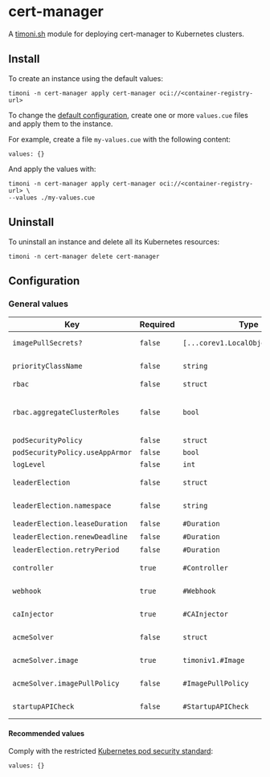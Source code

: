 # cert-manager

A [timoni.sh](http://timoni.sh) module for deploying cert-manager to Kubernetes clusters.

## Install

To create an instance using the default values:

```shell
timoni -n cert-manager apply cert-manager oci://<container-registry-url>
```

To change the [default configuration](#configuration),
create one or more `values.cue` files and apply them to the instance.

For example, create a file `my-values.cue` with the following content:

```cue
values: {}
```

And apply the values with:

```shell
timoni -n cert-manager apply cert-manager oci://<container-registry-url> \
--values ./my-values.cue
```

## Uninstall

To uninstall an instance and delete all its Kubernetes resources:

```shell
timoni -n cert-manager delete cert-manager
```

## Configuration

### General values

| Key                          | Required        | Type                                    | Default                    | Description                                                                                                                                  |
|------------------------------|-----------------|-----------------------------------------|----------------------------|----------------------------------------------------------------------------------------------------------------------------------------------|
| `imagePullSecrets?` | `false` | `[...corev1.LocalObjectReference]` | `_\|_` | List of image pull secrets to supply to the resources being deployed |
| `priorityClassName` | `false` | `string` | `_\|_` | The name of the kubernetes priority class to apply to resources |
| `rbac` | `false` | `struct` | `_\|_` | Setup the Cluster RBAC roles and bindings |
| `rbac.aggregateClusterRoles` | `false` | `bool` | `true` | Aggregate ClusterRoles to Kubernetes default user-facing roles. Ref: https://kubernetes.io/docs/reference/access-authn-authz/rbac/#user-facing-roles |
| `podSecurityPolicy` | `false` | `struct` | `_\|_` | Pod Security Policy |
| `podSecurityPolicy.useAppArmor` | `false` | `bool` | `true` | |
| `logLevel` | `false` | `int` | `2` | Logging verbosity |
| `leaderElection` | `false` | `struct` | `struct` | Holds the required configuration for the leader election |
| `leaderElection.namespace` | `false` | `string` | `kube-system` | The namespace used to hold the leader election lease |
| `leaderElection.leaseDuration` | `false` | `#Duration` | `60s` | The duration the lease is held |
| `leaderElection.renewDeadline` | `false` | `#Duration` | `40s` | The deadline duration for renewal |
| `leaderElection.retryPeriod` | `false` | `#Duration` | `15s` | The duration for the retry period |
| `controller` | `true` | `#Controller` | `#Controller` | The configuration of the cert-manager controller |
| `webhook` | `true` | `#Webhook` | `#Webhook` | The configuration of the cert-manager webhook |
| `caInjector` | `true` | `#CAInjector` | `#CAInjector` | The configuration of the cert-manager cainjector |
| `acmeSolver` | `false` | `struct` | `struct` | The configuration for the ACME Solver container |
| `acmeSolver.image` | `true` | `timoniv1.#Image` | `_\|_` | Holds the configuration for pulling the ACME Solver container |
| `acmeSolver.imagePullPolicy` | `false` | `#ImagePullPolicy` | `PullIfNotPresent` | Instruction on how to treat pulling the container |
| `startupAPICheck` | `false` | `#StartupAPICheck` | `#StartupAPICheck` | The configuration of the cert-manager startup api check job |

#### Recommended values

Comply with the restricted [Kubernetes pod security standard](https://kubernetes.io/docs/concepts/security/pod-security-standards/):

```cue
values: {}
```
